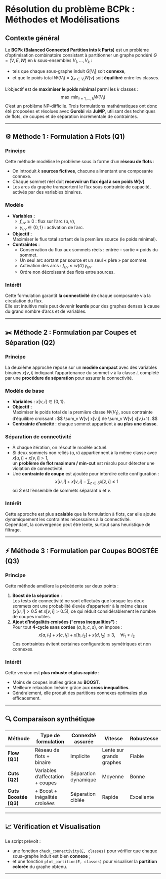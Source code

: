 # Résolution du problème BCPk : Méthodes et Modélisations

## Contexte général

Le **BCPk (Balanced Connected Partition into k Parts)** est un problème d’optimisation combinatoire consistant à partitionner un graphe pondéré $G = (V, E, W)$ en $k$ sous-ensembles $V_1, \dots, V_k$ :
- tels que chaque sous-graphe induit $G[V_i]$ soit **connexe**,  
- et que le poids total $W(V_i) = \sum_{v \in V_i} W[v]$ soit **équilibré** entre les classes.

L’objectif est de **maximiser le poids minimal** parmi les $k$ classes :
$$
\max \ \min_{i=1,\dots,k} W(V_i)
$$
C’est un problème NP-difficile. Trois formulations mathématiques ont donc été proposées et résolues avec **Gurobi** via **JuMP**, utilisant des techniques de flots, de coupes et de séparation incrémentale de contraintes.

---

## ⚙️ Méthode 1 : Formulation à Flots (Q1)

### Principe
Cette méthode modélise le problème sous la forme d’un **réseau de flots** :
- On introduit $k$ **sources fictives**, chacune alimentant une composante connexe.
- Chaque sommet réel doit **recevoir un flux égal à son poids $W[v]$**.
- Les arcs du graphe transportent le flux sous contrainte de capacité, activés par des variables binaires.

### Modèle
- **Variables** :
  - $f_{uv} \ge 0$ : flux sur l’arc $(u,v)$,
  - $y_{uv} \in \{0,1\}$ : activation de l’arc.
- **Objectif** :  
  Maximiser le flux total sortant de la première source (le poids minimal).
- **Contraintes** :
  - Conservation du flux aux sommets réels : entrée – sortie = poids du sommet.
  - Un seul arc sortant par source et un seul « père » par sommet.
  - Activation des arcs : $f_{uv} \le w(G) \, y_{uv}$.
  - Ordre non décroissant des flots entre sources.

### Intérêt
Cette formulation garantit **la connectivité** de chaque composante via la circulation du flux.  
Elle est intuitive mais peut devenir **lourde** pour des graphes denses à cause du grand nombre d’arcs et de variables.

---

## ✂️ Méthode 2 : Formulation par Coupes et Séparation (Q2)

### Principe
La deuxième approche repose sur un **modèle compact** avec des variables binaires $x[v,i]$ indiquant l’appartenance du sommet $v$ à la classe $i$, complété par une **procédure de séparation** pour assurer la connectivité.

### Modèle de base
- **Variables** : $x[v,i] \in \{0,1\}$.
- **Objectif** :  
  Maximiser le poids total de la première classe $W(V_1)$, sous contrainte d’équilibre croissant :
  $$
  \sum_v W[v] x[v,i] \le \sum_v W[v] x[v,i+1}.
  $$
- **Contrainte d’unicité** : chaque sommet appartient à **au plus une classe**.

### Séparation de connectivité
- À chaque itération, on résout le modèle actuel.
- Si deux sommets non reliés $(u,v)$ appartiennent à la même classe avec $x[u,i] + x[v,i] > 1$,  
  un **problème de flot maximum / min-cut** est résolu pour détecter une violation de connectivité.
- Une **contrainte de coupe** est ajoutée pour interdire cette configuration :
  $$
  x[u,i] + x[v,i] - \sum_{z \in S} x[z,i] \le 1
  $$
  où $S$ est l’ensemble de sommets séparant $u$ et $v$.

### Intérêt
Cette approche est plus **scalable** que la formulation à flots, car elle ajoute dynamiquement les contraintes nécessaires à la connectivité.  
Cependant, la convergence peut être lente, surtout sans heuristique de filtrage.

---

## ⚡ Méthode 3 : Formulation par Coupes BOOSTÉE (Q3)

### Principe
Cette méthode améliore la précédente sur deux points :
1. **Boost de la séparation** :  
   Les tests de connectivité ne sont effectués que lorsque les deux sommets ont une probabilité élevée d’appartenir à la même classe  
   ($x[u,i] > 0.5$ et $x[v,i] > 0.5$), ce qui réduit considérablement le nombre de coupes inutiles.
2. **Ajout d’inégalités croisées ("cross inequalities")** :  
   Pour tout **4-cycle sans cordes** $(a,b,c,d)$, on impose :
   $$
   x[a,i_1] + x[c,i_1] + x[b,i_2] + x[d,i_2] \le 3, \quad \forall i_1 \ne i_2
   $$
   Ces contraintes évitent certaines configurations symétriques et non connexes.

### Intérêt
Cette version est **plus robuste et plus rapide** :
- Moins de coupes inutiles grâce au **BOOST**.
- Meilleure relaxation linéaire grâce aux **cross inequalities**.
- Généralement, elle produit des partitions connexes optimales plus efficacement.

---

## 🔍 Comparaison synthétique

| Méthode | Type de formulation | Connexité assurée | Vitesse | Robustesse |
|----------|--------------------|-------------------|----------|-------------|
| **Flow (Q1)** | Réseau de flots + binaire | Implicite | Lente sur grands graphes | Fiable |
| **Cuts (Q2)** | Variables d’affectation + coupes | Séparation dynamique | Moyenne | Bonne |
| **Cuts Boostée (Q3)** | + Boost + inégalités croisées | Séparation ciblée | Rapide | Excellente |

---

## 📈 Vérification et Visualisation

Le script prévoit :
- une fonction `check_connectivity(E, classes)` pour vérifier que chaque sous-graphe induit est bien **connexe** ;
- et une fonction `plot_partition(E, classes)` pour visualiser la **partition colorée** du graphe obtenu.

---
